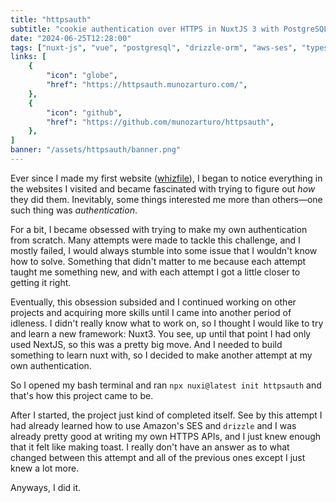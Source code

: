 ```yaml
---
title: "httpsauth"
subtitle: "cookie authentication over HTTPS in NuxtJS 3 with PostgreSQL and AWS SES."
date: "2024-06-25T12:28:00"
tags: ["nuxt-js", "vue", "postgresql", "drizzle-orm", "aws-ses", "typescript"]
links: [
    {
        "icon": "globe",
        "href": "https://httpsauth.munozarturo.com/",
    },
    {
        "icon": "github",
        "href": "https://github.com/munozarturo/httpsauth",
    },
]
banner: "/assets/httpsauth/banner.png"
---
```


Ever since I made my first website ([whizfile](/projects/whizfile.com)), I began to notice everything in the websites I visited and became fascinated with trying to figure out *how* they did them. Inevitably, some things interested me more than others&mdash;one such thing was *authentication*.

For a bit, I became obsessed with trying to make my own authentication from scratch. Many attempts were made to tackle this challenge, and I mostly failed, I would always stumble into some issue that I wouldn't know how to solve. Something that didn't matter to me because each attempt taught me something new, and with each attempt I got a little closer to getting it right.

Eventually, this obsession subsided and I continued working on other projects and acquiring more skills until I came into another period of idleness. I didn't really know what to work on, so I thought I would like to try and learn a new framework: Nuxt3. You see, up until that point I had only used NextJS, so this was a pretty big move. And I needed to build something to learn nuxt with, so I decided to make another attempt at my own authentication.

So I opened my bash terminal and ran `npx nuxi@latest init httpsauth` and that's how this project came to be.

After I started, the project just kind of completed itself. See by this attempt I had already learned how to use Amazon's SES and `drizzle` and I was already pretty good at writing my own HTTPS APIs, and I just knew enough that it felt like making toast. I really don't have an answer as to what changed between this attempt and all of the previous ones except I just knew a lot more.

Anyways, I did it.
